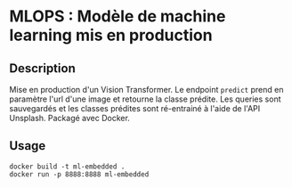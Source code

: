 # MLOPS : Modèle de machine learning mis en production

## Description
Mise en production d'un Vision Transformer.
Le endpoint `predict` prend en paramètre l'url d'une image et retourne la classe prédite.
Les queries sont sauvegardés et les classes prédites sont ré-entrainé à l'aide de l'API Unsplash.
Packagé avec Docker.

## Usage
```
docker build -t ml-embedded .
docker run -p 8888:8888 ml-embedded
```

